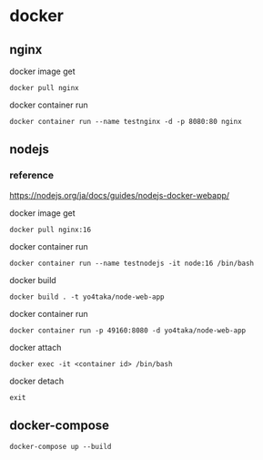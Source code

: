 # docker

## nginx

docker image get
```
docker pull nginx
```
docker container run
```
docker container run --name testnginx -d -p 8080:80 nginx
```

## nodejs

### reference

https://nodejs.org/ja/docs/guides/nodejs-docker-webapp/

docker image get
```
docker pull nginx:16
```
docker container run
```
docker container run --name testnodejs -it node:16 /bin/bash
```
docker build
```
docker build . -t yo4taka/node-web-app
```
docker container run
```
docker container run -p 49160:8080 -d yo4taka/node-web-app
```
docker attach
```
docker exec -it <container id> /bin/bash
```
docker detach
```
exit
```

## docker-compose
```
docker-compose up --build
```

